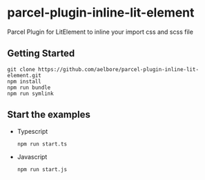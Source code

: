 # parcel-plugin-inline-lit-element
Parcel Plugin for LitElement to inline your import css and scss file

Getting Started
------------
  ```
  git clone https://github.com/aelbore/parcel-plugin-inline-lit-element.git
  npm install
  npm run bundle
  npm run symlink
  ```

## Start the examples
  * Typescript
    ```
    npm run start.ts
    ```
  * Javascript
    ```
    npm run start.js
    ```
  